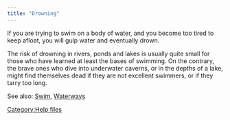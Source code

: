 ```yaml
---
title: "Drowning"
---
```


If you are trying to swim on a body of water, and you become too tired
to keep afloat, you will gulp water and eventually drown.

The risk of drowning in rivers, ponds and lakes is usually quite small
for those who have learned at least the bases of swimming. On the
contrary, the brave ones who dive into underwater caverns, or in the
depths of a lake, might find themselves dead if they are not excellent
swimmers, or if they tarry too long.

See also: [Swim](Swim "wikilink"), [Waterways](Waterways "wikilink")

[Category:Help files](Category:Help_files "wikilink")